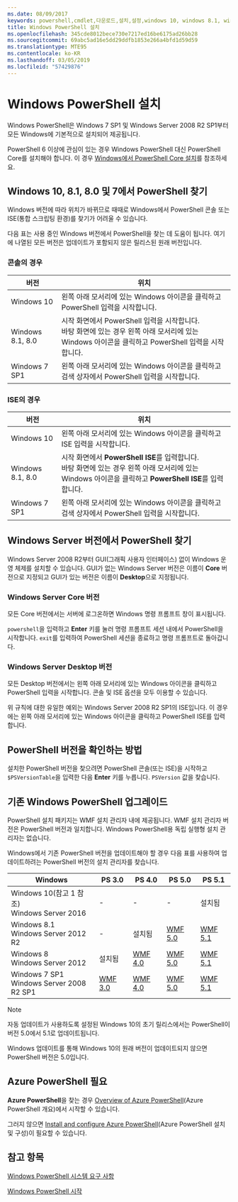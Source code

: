 ```yaml
---
ms.date: 08/09/2017
keywords: powershell,cmdlet,다운로드,설치,설정,windows 10, windows 8.1, windows 8.0,windows 7
title: Windows PowerShell 설치
ms.openlocfilehash: 345cde8012bece730e7217ed16be6175ad26bb28
ms.sourcegitcommit: 69abc5ad16e5dd29ddfb1853e266a4bfd1d59d59
ms.translationtype: MTE95
ms.contentlocale: ko-KR
ms.lasthandoff: 03/05/2019
ms.locfileid: "57429876"
---
```

# <a name="installing-windows-powershell"></a>Windows PowerShell 설치

Windows PowerShell은 Windows 7 SP1 및 Windows Server 2008 R2 SP1부터 모든 Windows에 기본적으로 설치되어 제공됩니다.

PowerShell 6 이상에 관심이 있는 경우 Windows PowerShell 대신 PowerShell Core를 설치해야 합니다. 이 경우 [Windows에서 PowerShell Core 설치](Installing-PowerShell-Core-on-Windows.md)를 참조하세요.

## <a name="finding-powershell-in-windows-10-81-80-and-7"></a>Windows 10, 8.1, 8.0 및 7에서 PowerShell 찾기

Windows 버전에 따라 위치가 바뀌므로 때때로 Windows에서 PowerShell 콘솔 또는 ISE(통합 스크립팅 환경)를 찾기가 어려울 수 있습니다.

다음 표는 사용 중인 Windows 버전에서 PowerShell을 찾는 데 도움이 됩니다.
여기에 나열된 모든 버전은 업데이트가 포함되지 않은 릴리스된 원래 버전입니다.

### <a name="for-console"></a>콘솔의 경우

버전 | 위치
-- | --
Windows 10 | 왼쪽 아래 모서리에 있는 Windows 아이콘을 클릭하고 PowerShell 입력을 시작합니다.
Windows 8.1, 8.0 | 시작 화면에서 PowerShell 입력을 시작합니다.<br/>바탕 화면에 있는 경우 왼쪽 아래 모서리에 있는 Windows 아이콘을 클릭하고 PowerShell 입력을 시작합니다.
Windows 7 SP1 | 왼쪽 아래 모서리에 있는 Windows 아이콘을 클릭하고 검색 상자에서 PowerShell 입력을 시작합니다.

### <a name="for-ise"></a>ISE의 경우

버전 | 위치
-- | --
Windows 10 | 왼쪽 아래 모서리에 있는 Windows 아이콘을 클릭하고 ISE 입력을 시작합니다.
Windows 8.1, 8.0 | 시작 화면에서 **PowerShell ISE**를 입력합니다.<br/>바탕 화면에 있는 경우 왼쪽 아래 모서리에 있는 Windows 아이콘을 클릭하고 **PowerShell ISE**를 입력합니다.
Windows 7 SP1 | 왼쪽 아래 모서리에 있는 Windows 아이콘을 클릭하고 검색 상자에서 PowerShell 입력을 시작합니다.

## <a name="finding-powershell-in-windows-server-versions"></a>Windows Server 버전에서 PowerShell 찾기

Windows Server 2008 R2부터 GUI(그래픽 사용자 인터페이스) 없이 Windows 운영 체제를 설치할 수 있습니다.
GUI가 없는 Windows Server 버전은 이름이 **Core** 버전으로 지정되고 GUI가 있는 버전은 이름이 **Desktop**으로 지정됩니다.

### <a name="windows-server-core-editions"></a>Windows Server Core 버전

모든 Core 버전에서는 서버에 로그온하면 Windows 명령 프롬프트 창이 표시됩니다.

`powershell`을 입력하고 **Enter** 키를 눌러 명령 프롬프트 세션 내에서 PowerShell을 시작합니다.
`exit`를 입력하여 PowerShell 세션을 종료하고 명령 프롬프트로 돌아갑니다.

### <a name="windows-server-desktop-editions"></a>Windows Server Desktop 버전

모든 Desktop 버전에서는 왼쪽 아래 모서리에 있는 Windows 아이콘을 클릭하고 PowerShell 입력을 시작합니다.
콘솔 및 ISE 옵션을 모두 이용할 수 있습니다.

위 규칙에 대한 유일한 예외는 Windows Server 2008 R2 SP1의 ISE입니다. 이 경우에는 왼쪽 아래 모서리에 있는 Windows 아이콘을 클릭하고 PowerShell ISE를 입력합니다.

## <a name="how-to-check-the-version-of-powershell"></a>PowerShell 버전을 확인하는 방법

설치한 PowerShell 버전을 찾으려면 PowerShell 콘솔(또는 ISE)을 시작하고 `$PSVersionTable`을 입력한 다음 **Enter** 키를 누릅니다. `PSVersion` 값을 찾습니다.

## <a name="upgrading-existing-windows-powershell"></a>기존 Windows PowerShell 업그레이드

PowerShell 설치 패키지는 WMF 설치 관리자 내에 제공됩니다.
WMF 설치 관리자 버전은 PowerShell 버전과 일치합니다. Windows PowerShell용 독립 실행형 설치 관리자는 없습니다.

Windows에서 기존 PowerShell 버전을 업데이트해야 할 경우 다음 표를 사용하여 업데이트하려는 PowerShell 버전의 설치 관리자를 찾습니다.

Windows | PS 3.0 | PS 4.0 | PS 5.0 | PS 5.1 |
--|--|--|--|--|
Windows 10(참고 1 참조)<br/>Windows Server 2016 | - | - | - | 설치됨
Windows 8.1<br/>Windows Server 2012 R2 | - | 설치됨 | [WMF 5.0](https://www.microsoft.com/en-us/download/details.aspx?id=50395) | [WMF 5.1](https://www.microsoft.com/en-us/download/details.aspx?id=54616)
Windows 8<br/>Windows Server 2012 | 설치됨 | [WMF 4.0](https://www.microsoft.com/en-us/download/details.aspx?id=40855) | [WMF 5.0](https://www.microsoft.com/en-us/download/details.aspx?id=50395) | [WMF 5.1](https://www.microsoft.com/en-us/download/details.aspx?id=54616)
Windows 7 SP1<br/>Windows Server 2008 R2 SP1 | [WMF 3.0](https://www.microsoft.com/en-us/download/details.aspx?id=34595) | [WMF 4.0](https://www.microsoft.com/en-us/download/details.aspx?id=40855) | [WMF 5.0](https://www.microsoft.com/en-us/download/details.aspx?id=50395) | [WMF 5.1](https://www.microsoft.com/en-us/download/details.aspx?id=54616)

> [!NOTE]
>
> 자동 업데이트가 사용하도록 설정된 Windows 10의 초기 릴리스에서는 PowerShell이 버전 5.0에서 5.1로 업데이트됩니다.
>
> Windows 업데이트를 통해 Windows 10의 원래 버전이 업데이트되지 않으면 PowerShell 버전은 5.0입니다.

## <a name="need-azure-powershell"></a>Azure PowerShell 필요

**Azure PowerShell**을 찾는 경우 [Overview of Azure PowerShell](/powershell/azure/overview)(Azure PowerShell 개요)에서 시작할 수 있습니다.

그러지 않으면 [Install and configure Azure PowerShell](/powershell/azure/install-az-ps)(Azure PowerShell 설치 및 구성)이 필요할 수 있습니다.

## <a name="see-also"></a>참고 항목

[Windows PowerShell 시스템 요구 사항](Windows-PowerShell-System-Requirements.md)

[Windows PowerShell 시작](../getting-started/Starting-Windows-PowerShell.md)
